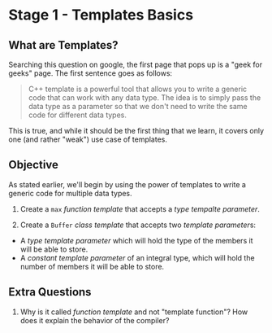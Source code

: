 # Stage 1 - Templates Basics

## What are Templates?

Searching this question on google, the first page that pops up is a "geek for geeks" page. The first sentence goes as follows:

> C++ template is a powerful tool that allows you to write a generic code that can work with any data type. The idea is to simply pass the data type as a parameter so that we don't need to write the same code for different data types.

This is true, and while it should be the first thing that we learn, it covers only one (and rather "weak") use case of templates.

## Objective

As stated earlier, we'll begin by using the power of templates to write a generic code for multiple data types.

1. Create a `max` *function template* that accepts a *type tempalte parameter*.

2. Create a `Buffer` *class template* that accepts two *template parameter*s:
- A *type template parameter* which will hold the type of the members it will be able to store.
- A *constant template parameter* of an integral type, which will hold the number of members it will be able to store.

## Extra Questions

1. Why is it called *function template* and not "template function"? How does it explain the behavior of the compiler?
